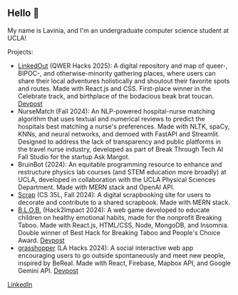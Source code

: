 ## Hello 🌌

My name is Lavinia, and I'm an undergraduate computer science student at UCLA!

Projects:
- [LinkedOut](https://github.com/lavinialei2/linkedout) (QWER Hacks 2025): A digital repository and map of queer-, BIPOC-, and otherwise-minority gathering places, where users can share their local adventures holistically and shoutout their favorite spots and routes. Made with React.js and CSS. First-place winner in the Celebrate track, and birthplace of the bodacious beak brat toucan. [Devpost](https://devpost.com/software/linkedout-xlred0)
- NurseMatch (Fall 2024): An NLP-powered hospital-nurse matching algorithm that uses textual and numerical reviews to predict the hospitals best matching a nurse's preferences. Made with NLTK, spaCy, KNNs, and neural networks, and demoed with FastAPI and Streamlit. Designed to address the lack of transparency and public platforms in the travel nurse industry, developed as part of Break Through Tech AI Fall Studio for the startup Ask Margot.
- BruinBot (2024): An equitable programming resource to enhance and restructure physics lab courses (and STEM education more broadly) at UCLA, developed in collaboration with the UCLA Physical Sciences Department. Made with MERN stack and OpenAI API.
- [Scrap](https://github.com/doanneda/scrap) (CS 35L, Fall 2024): A digital scrapbooking site for users to decorate and contribute to a shared scrapbook. Made with MERN stack.
- [B.L.O.B.](https://github.com/night-pianist/B.L.O.B.) (Hack2Impact 2024): A web game developed to educate children on healthy emotional habits, made for the nonprofit Breaking Taboo. Made with React.js, HTML/CSS, Node, MongoDB, and Insomnia. Double winner of Best Hack for Breaking Taboo and People's Choice Award. [Devpost](https://devpost.com/software/b-l-o-b)
- [grasshopper](https://github.com/hypatiav2/lahacks2024) (LA Hacks 2024): A social interactive web app encouraging users to go outside spontaneously and meet new people, inspired by BeReal. Made with React, Firebase, Mapbox API, and Google Gemini API. [Devpost](https://devpost.com/software/grasshopper-akfiod)


[LinkedIn](https://www.linkedin.com/in/lavinia-lei/)

<!--
**lavinialei2/lavinialei2** is a ✨ _special_ ✨ repository because its `README.md` (this file) appears on your GitHub profile.

Here are some ideas to get you started:

- 🔭 I’m currently working on ...
- 🌱 I’m currently learning ...
- 👯 I’m looking to collaborate on ...
- 🤔 I’m looking for help with ...
- 💬 Ask me about ...
- 📫 How to reach me: ...
- 😄 Pronouns: ...
- ⚡ Fun fact: ...
-->

